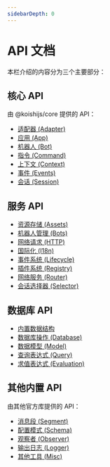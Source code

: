 ```yaml
---
sidebarDepth: 0
---
```


# API 文档

本栏介绍的内容分为三个主要部分：

## 核心 API

由 @koishijs/core 提供的 API：

- [适配器 (Adapter)](./core/adapter.md)
- [应用 (App)](./core/app.md)
- [机器人 (Bot)](./core/bot.md)
- [指令 (Command)](./core/command.md)
- [上下文 (Context)](./core/context.md)
- [事件 (Events)](./core/events.md)
- [会话 (Session)](./core/session.md)

## 服务 API

- [资源存储 (Assets)](./service/assets.md)
- [机器人管理 (Bots)](./service/bots.md)
- [网络请求 (HTTP)](./service/http.md)
- [国际化 (I18n)](./service/i18n.md)
- [事件系统 (Lifecycle)](./service/lifecycle.md)
- [插件系统 (Registry)](./service/registry.md)
- [网络服务 (Router)](./service/router.md)
- [会话选择器 (Selector)](./service/selector.md)

## 数据库 API

- [内置数据结构](./database/built-in.md)
- [数据库操作 (Database)](./database/database.md)
- [数据模型 (Model)](./database/model.md)
- [查询表达式 (Query)](./database/query.md)
- [求值表达式 (Evaluation)](./database/evaluation.md)

## 其他内置 API

由其他官方库提供的 API：

- [消息段 (Segment)](./utils/segment.md)
- [配置模式 (Schema)](./utils/schema.md)
- [观察者 (Observer)](./utils/observer.md)
- [输出日志 (Logger)](./utils/logger.md)
- [其他工具 (Misc)](./utils/misc.md)
